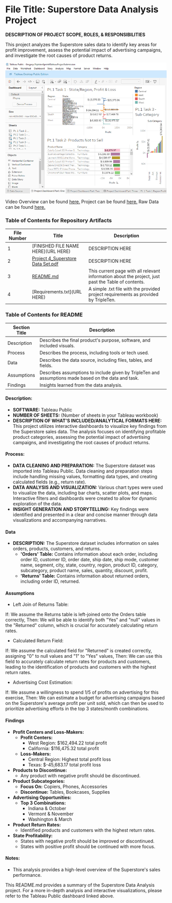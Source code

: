 # File Title: Superstore Data Analysis Project

**DESCRIPTION OF PROJECT SCOPE, ROLES, & RESPONSIBILITIES**

This project analyzes the Superstore sales data to identify key areas for profit improvement, assess the potential impact of advertising campaigns, and investigate the root causes of product returns.

![image alt](https://github.com/Kin175/Data-Projects-TripleTen/blob/303cd962efd0789049aaa0a3733641fc567a662c/.images/GitHub%20Project%20Four%20Dashboard%20Pt1.png)

Video Overview can be found <a href='URL HERE'><u>here</u>.</a>
Project can be found <a href='URL HERE'><u>here</u>.</a>
Raw Data can be found <a href='URL HERE'><u>here</u>.</a>

### Table of Contents for Repository Artifacts

| File Number | Title | Description |
|---|---|---|
| 1 | [FINISHED FILE NAME HERE](URL HERE) | DESCRIPTION HERE |
| 2 | [Project 4_Superstore Data Set.pdf](https://github.com/Kin175/Data-Projects-TripleTen/blob/main/SuperStore/GitHub%20Project%204_%20Superstore%20Data%20Set.pdf) | DESCRIPTION HERE |
| 3 | [README.md](https://github.com/Kin175/Data-Projects-TripleTen/blob/main/SuperStore/Requirements.txt) | This current page with all relevant information about the project, just past the Table of contents. |
| 4 | [Requirements.txt](URL HERE) | A simple .txt file with the provided project requirements as provided by TripleTen. |

### Table of Contents for README

| Section Title | Description |
|---|---|
| Description | Describes the final product's purpose, software, and included visuals. |
| Process | Describes the process, including tools or tech used. |
| Data | Describes the data source, including files, tables, and fields. |
| Assumptions | Describes assumptions to include given by TripleTen and assumptions made based on the data and task. |
| Findings | Insights learned from the data analysis. |

#### Description:

* **SOFTWARE:** Tableau Public
* **NUMBER OF SHEETS:** (Number of sheets in your Tableau workbook)
* **DESCRIPTION OF WHAT'S INCLUDED/ANALYTICAL FORMATS HERE:** This project utilizes interactive dashboards to visualize key findings from the Superstore sales data. The analysis focuses on identifying profitable product categories, assessing the potential impact of advertising campaigns, and investigating the root causes of product returns.

#### Process:

* **DATA CLEANING AND PREPARATION:** The Superstore dataset was imported into Tableau Public. Data cleaning and preparation steps include handling missing values, formatting data types, and creating calculated fields (e.g., return rate).
* **DATA ANALYSIS AND VISUALIZATION:** Various chart types were used to visualize the data, including bar charts, scatter plots, and maps. Interactive filters and dashboards were created to allow for dynamic exploration of the data.
* **INSIGHT GENERATION AND STORYTELLING:** Key findings were identified and presented in a clear and concise manner through data visualizations and accompanying narratives.

#### Data

* **DESCRIPTION:** The Superstore dataset includes information on sales orders, products, customers, and returns.
    * **'Orders' Table:** Contains information about each order, including order ID, customer ID, order date, ship date, ship mode, customer name, segment, city, state, country, region, product ID, category, subcategory, product name, sales, quantity, discount, profit.
    * **'Returns' Table:** Contains information about returned orders, including order ID, returned.

#### Assumptions

* Left Join of Returns Table:

If: We assume the Returns table is left-joined onto the Orders table correctly,
Then: We will be able to identify both "Yes" and "null" values in the "Returned" column, which is crucial for accurately calculating return rates.

* Calculated Return Field:

If: We assume the calculated field for "Returned" is created correctly, assigning "0" to null values and "1" to "Yes" values,
Then: We can use this field to accurately calculate return rates for products and customers, leading to the identification of products and customers with the highest return rates.

* Advertising Cost Estimation:

If: We assume a willingness to spend 1/5 of profits on advertising for this exercise,
Then: We can estimate a budget for advertising campaigns based on the Superstore's average profit per unit sold, which can then be used to prioritize advertising efforts in the top 3 states/month combinations.

#### Findings

* **Profit Centers and Loss-Makers:**
    * **Profit Centers:** 
        * West Region: $162,494.22 total profit
        * California: $116,475.32 total profit
    * **Loss-Makers:** 
        * Central Region: Highest total profit loss
        * Texas: $-45,683.17 total profit loss
* **Products to Discontinue:**
    * Any product with negative profit should be discontinued. 
* **Product Subcategories:**
    * **Focus On:** Copiers, Phones, Accessories
    * **Discontinue:** Tables, Bookcases, Supplies
* **Advertising Opportunities:**
    * **Top 3 Combinations:**
        * Indiana & October 
        * Vermont & November
        * Washington & March
* **Product Return Rates:**
    * Identified products and customers with the highest return rates. 
* **State Profitability:**
    * States with negative profit should be improved or discontinued.
    * States with positive profit should be continued with more focus.


#### Notes:

* This analysis provides a high-level overview of the Superstore's sales performance. 

This README.md provides a summary of the Superstore Data Analysis project. For a more in-depth analysis and interactive visualizations, please refer to the Tableau Public dashboard linked above.
